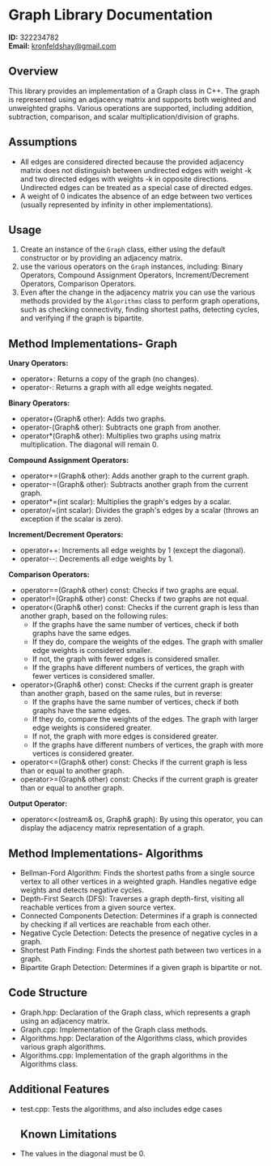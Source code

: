 # Graph Library Documentation

**ID:** 322234782  
**Email:** kronfeldshay@gmail.com  

## Overview

This library provides an implementation of a Graph class in C++. The graph is represented using an adjacency matrix and supports both weighted and unweighted graphs. Various operations are supported, including addition, subtraction, comparison, and scalar multiplication/division of graphs.

## Assumptions
- All edges are considered directed because the provided adjacency matrix does not distinguish between undirected edges with weight -k and two directed edges with weights -k in opposite directions. Undirected edges can be treated as a special case of directed edges.
- A weight of 0 indicates the absence of an edge between two vertices (usually represented by infinity in other implementations).

## Usage

1. Create an instance of the `Graph` class, either using the default constructor or by providing an adjacency matrix.
2. use the various operators on the `Graph` instances, including: Binary Operators, Compound Assignment Operators, Increment/Decrement Operators, Comparison Operators. 
3. Even after the change in the adjacency matrix you can use the various methods provided by the `Algorithms` class to perform graph operations, such as checking connectivity, finding shortest paths, detecting cycles, and verifying if the graph is bipartite.

## Method Implementations- Graph

**Unary Operators:**

- operator+: Returns a copy of the graph (no changes).
- operator-: Returns a graph with all edge weights negated.

**Binary Operators:**

- operator+(Graph& other): Adds two graphs.
- operator-(Graph& other): Subtracts one graph from another.
- operator*(Graph& other): Multiplies two graphs using matrix multiplication. The diagonal will remain 0.

**Compound Assignment Operators:**

- operator+=(Graph& other): Adds another graph to the current graph.
- operator-=(Graph& other): Subtracts another graph from the current graph.
- operator*=(int scalar): Multiplies the graph's edges by a scalar.
- operator/=(int scalar): Divides the graph's edges by a scalar (throws an exception if the scalar is zero).

**Increment/Decrement Operators:**

- operator++: Increments all edge weights by 1 (except the diagonal).
- operator--: Decrements all edge weights by 1.

**Comparison Operators:**

- operator==(Graph& other) const: Checks if two graphs are equal.
- operator!=(Graph& other) const: Checks if two graphs are not equal.
- operator<(Graph& other) const: Checks if the current graph is less than another graph, based on the following rules:
  - If the graphs have the same number of vertices, check if both graphs have the same edges.
  - If they do, compare the weights of the edges. The graph with smaller edge weights is considered smaller.
  - If not, the graph with fewer edges is considered smaller.
  - If the graphs have different numbers of vertices, the graph with fewer vertices is considered smaller.
- operator>(Graph& other) const: Checks if the current graph is greater than another graph, based on the same rules, but in reverse:
  - If the graphs have the same number of vertices, check if both graphs have the same edges.
  - If they do, compare the weights of the edges. The graph with larger edge weights is considered greater.
  - If not, the graph with more edges is considered greater.
  - If the graphs have different numbers of vertices, the graph with more vertices is considered greater.
- operator<=(Graph& other) const: Checks if the current graph is less than or equal to another graph.
- operator>=(Graph& other) const: Checks if the current graph is greater than or equal to another graph.

**Output Operator:**

- operator<<(ostream& os, Graph& graph): By using this operator, you can display the adjacency matrix representation of a graph.

 ## Method Implementations- Algorithms
 
- Bellman-Ford Algorithm: Finds the shortest paths from a single source vertex to all other vertices in a weighted graph. Handles negative edge weights and detects negative cycles.
- Depth-First Search (DFS): Traverses a graph depth-first, visiting all reachable vertices from a given source vertex.
- Connected Components Detection: Determines if a graph is connected by checking if all vertices are reachable from each other.
- Negative Cycle Detection: Detects the presence of negative cycles in a graph.
- Shortest Path Finding: Finds the shortest path between two vertices in a graph.
- Bipartite Graph Detection: Determines if a given graph is bipartite or not.


## Code Structure
- Graph.hpp: Declaration of the Graph class, which represents a graph using an adjacency matrix.
- Graph.cpp: Implementation of the Graph class methods.
- Algorithms.hpp: Declaration of the Algorithms class, which provides various graph algorithms.
- Algorithms.cpp: Implementation of the graph algorithms in the Algorithms class.

## Additional Features
- test.cpp: Tests the algorithms, and also includes edge cases

  ## Known Limitations
- The values in the diagonal must be 0. 
